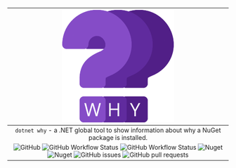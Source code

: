﻿|                                                                                                                                                                                                                                                                       ![](https://raw.githubusercontent.com/tadamczyk/DotNetWhy/master/assets/logo/256/logo.png)                                                                                                                                                                                                                                                                       |
|:--------------------------------------------------------------------------------------------------------------------------------------------------------------------------------------------------------------------------------------------------------------------------------------------------------------------------------------------------------------------------------------------------------------------------------------------------------------------------------------------------------------------------------------------------------------------------------------------------------------------------------------:|
|                                                                                                                                                                                                                                                                     `dotnet why` - a .NET global tool to show information about why a NuGet package is installed.                                                                                                                                                                                                                                                                      |
| ![GitHub](https://img.shields.io/github/license/tadamczyk/DotNetWhy) ![GitHub Workflow Status](https://img.shields.io/github/actions/workflow/status/tadamczyk/DotNetWhy/continuous-integration.yml?branch=master) ![GitHub Workflow Status](https://img.shields.io/github/actions/workflow/status/tadamczyk/DotNetWhy/release.yml?label=release) ![Nuget](https://img.shields.io/nuget/v/DotNetWhy?label=version) ![Nuget](https://img.shields.io/nuget/dt/DotNetWhy) ![GitHub issues](https://img.shields.io/github/issues/tadamczyk/DotNetWhy) ![GitHub pull requests](https://img.shields.io/github/issues-pr/tadamczyk/DotNetWhy) |